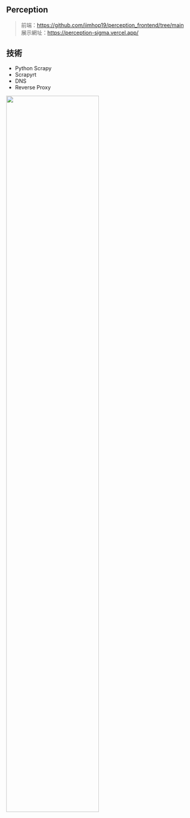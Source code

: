 ## Perception
> 前端：https://github.com/jimhop19/perception_frontend/tree/main  
> 展示網址：https://perception-sigma.vercel.app/

## 技術
+ Python Scrapy
+ Scrapyrt
+ DNS
+ Reverse Proxy
<img src="https://github.com/jimhop19/perception_spider/blob/develop/backend.001.jpeg" width="70%"/>
